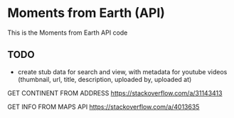 # Moments from Earth (API)
This is the Moments from Earth API code

## TODO

* create stub data for search and view, with metadata for youtube videos (thumbnail, url, title, description, uploaded by, uploaded at)

GET CONTINENT FROM ADDRESS
https://stackoverflow.com/a/31143413

GET INFO FROM MAPS API
https://stackoverflow.com/a/4013635
